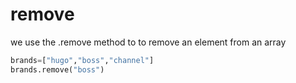 # remove

we use the .remove method to to remove an element from an array 

```py
brands=["hugo","boss","channel"]
brands.remove("boss")

```